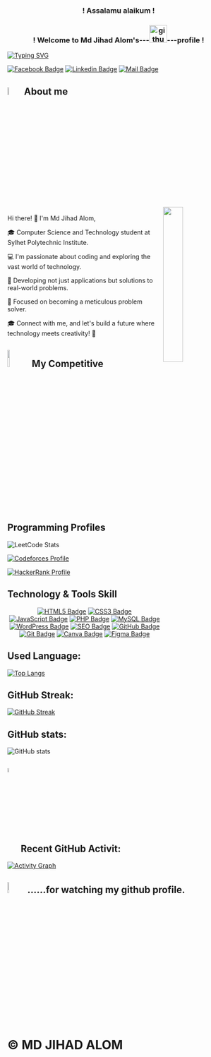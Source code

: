 <h3 align="center">
  ! Assalamu alaikum !
</h3> 

<h3 align="center">
! Welcome to Md Jihad Alom's---<img src='https://cdn.jsdelivr.net/npm/simple-icons@3.0.1/icons/github.svg' alt='github' height='40'>---profile !
</h3>

<a href="https://git.io/typing-svg"><img src="https://readme-typing-svg.demolab.com?font=Fira+Code&weight=900&size=25&pause=1000&color=D27800&center=true&vCenter=true&width=600&height=100&lines=🎓 I'm Md Jihad Alom;Computer Science and Technology student at; Sylhet Polytechnic Institute.;💻 I'm passionate about coding; Connect with me, and; let's build a future where;technology meets creativity! 🚀" alt="Typing SVG" /></a>
</p>

[![Facebook Badge](https://img.shields.io/badge/Facebook-1877F2?style=for-the-badge&logo=facebook&logoColor=white)](https://www.facebook.com/mdjihadalom.191) [![Linkedin Badge](https://img.shields.io/badge/LinkedIn-0077B5?style=for-the-badge&logo=linkedin&logoColor=white)](https://www.linkedin.com/in/mdjihadalom) [![Mail Badge](https://img.shields.io/badge/Gmail-D14836?style=for-the-badge&logo=gmail&logoColor=white)](mailto:jihadalom191@gmail.com) 

## <img src = "https://i.pinimg.com/originals/3f/7e/4e/3f7e4eff7c96e9fe4b8b4b1ff3f7bdb5.gif" width = 6.5%> About me
<img align="right" src="https://github.com/7oSkaaa/7oSkaaa/blob/main/Images/Right_Side.gif?raw=true" width=30%>
<br>
Hi there! 👋 I'm Md Jihad Alom,

🎓 Computer Science and Technology student at Sylhet Polytechnic Institute.

💻 I'm passionate about coding and exploring the vast world of technology.

🎯 Developing not just applications but solutions to real-world problems.

🔧 Focused on becoming a meticulous problem solver.

🎓 Connect with me, and let's build a future where technology meets creativity! 🚀
<be>

<!-- Competitive Programming Profiles --> 

## <img src="https://media4.giphy.com/media/dMLmQfCO7lCA2gX3tw/giphy.gif?cid=ecf05e47ak6mwfu812269zzr8ydv529109qzpb8rszwnja9e&rid=giphy.gif&ct=s" width=10%> My Competitive Programming Profiles

<!-- https://leetcard.jacoblin.cool/ --> 
![LeetCode Stats](https://leetcard.jacoblin.cool/jihadalom191?theme=nord&font=Salsa&ext=activity)

[![Codeforces Profile](https://cfrating.ihcr.top/?user=jihadalom191)](https://codeforces.com/profile/mdjihadalom)

[![HackerRank Profile](https://img.shields.io/badge/HackerRank-Profile-brightgreen?style=for-the-badge&logo=hackerrank)](https://www.hackerrank.com/profile/jihadalom191)

##  Technology & Tools Skill 

<p align="center">
  <a href="#"><img src="https://img.shields.io/badge/-Html5-E34c26?style=for-the-badge&labelColor=black&logo=html5&logoColor=E34c26" alt="HTML5 Badge"/></a>
  <a href="#"><img src="https://img.shields.io/badge/CSS3-1572B6?style=for-the-badge&labelColor=black&logo=css3&logoColor=1572B6" alt="CSS3 Badge"/></a>
  <a href="#"><img src="https://img.shields.io/badge/-Javascript-F0DB4F?style=for-the-badge&labelColor=black&logo=javascript&logoColor=F0DB4F" alt="JavaScript Badge"/></a>
  <a href="https://www.php.net/"><img src="https://img.shields.io/badge/PHP-777BB4?style=for-the-badge&logo=php&logoColor=white" alt="PHP Badge"/></a>
  <a href="https://www.mysql.com/"><img src="https://img.shields.io/badge/MySQL-4479A1?style=for-the-badge&logo=mysql&logoColor=white" alt="MySQL Badge"/></a>
  <a href="#"><img src="https://img.shields.io/badge/-WordPress-21759B?style=for-the-badge&labelColor=black&logo=wordpress&logoColor=21759B" alt="WordPress Badge"/></a>
  <a href="#" target="_blank">
    <img src="https://img.shields.io/badge/SEO-4CAF50?style=for-the-badge&labelColor=black&logo=google&logoColor=4CAF50" alt="SEO Badge"/></a>
  <a href="https://github.com/" target="_blank">
    <img src="https://img.shields.io/badge/GitHub-181717?style=for-the-badge&labelColor=black&logo=github&logoColor=white" alt="GitHub Badge"/></a>
  <a href="#"><img src="https://img.shields.io/badge/Git-F05032?style=for-the-badge&labelColor=black&logo=git&logoColor=f34f29" alt="Git Badge"/></a>
  <a href="#"><img src="https://img.shields.io/badge/Canva-%2320C4CB.svg?style=for-the-badge&labelColor=black&logo=Canva&logoColor=20C4CB" alt="Canva Badge"/></a>
  <a href="https://www.figma.com/" target="_blank">
      <img src="https://img.shields.io/badge/Figma-F24E1E?style=for-the-badge&labelColor=black&logo=figma&logoColor=F24E1E" alt="Figma Badge"/></a>
</p>

 ## Used Language:
[![Top Langs](https://github-readme-stats.vercel.app/api/top-langs/?username=mdjihadalom)](https://github.com/anuraghazra/github-readme-stats)

## GitHub Streak:
[![GitHub Streak](https://github-readme-streak-stats.herokuapp.com?user=mdjihadalom&theme=dark)](https://git.io/streak-stats)

## GitHub stats:
![GitHub stats](https://github-readme-stats.vercel.app/api?username=mdjihadalom&show_icons=true&count_private=true)

## <img src="https://media1.giphy.com/media/v1.Y2lkPTc5MGI3NjExYzFhYzJkMmQ2MWQ3ZGY3MDhjZTE3MDI2Mzk3NzE1OWQyZTRlMmYwMCZjdD1z/iY8CRBdQXODJSCERIr/giphy.gif" width=5% valign="bottom"> Recent GitHub Activit:
[![Activity Graph](https://github-readme-activity-graph.vercel.app/graph?username=mdjihadalom&bg_color=1a1b27&color=aa82d9&line=628edb&point=64bfaf&area=true&hide_border=true)](https://github.com/ashutosh00710/github-readme-activity-graph)

## <img src="https://media.giphy.com/media/9Gp5ZwY8FRvna/giphy.gif" width=8%> ......for watching my github profile.

# © MD JIHAD ALOM
